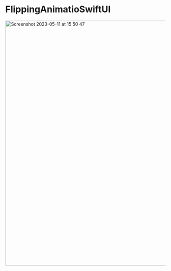 # FlippingAnimatioSwiftUI

<img width="771" alt="Screenshot 2023-05-11 at 15 50 47" src="https://github.com/FilipNesic/FlippingAnimatioSwiftUI/assets/110664188/601fca4c-4fbd-44af-abe0-ffdd2932d3b8">

